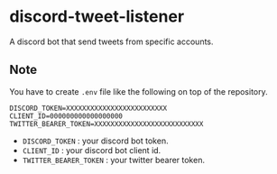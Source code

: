 # discord-tweet-listener
A discord bot that send tweets from specific accounts.

## Note
You have to create `.env` file like the following on top of the repository.

```.env
DISCORD_TOKEN=XXXXXXXXXXXXXXXXXXXXXXXXX
CLIENT_ID=000000000000000000
TWITTER_BEARER_TOKEN=XXXXXXXXXXXXXXXXXXXXXXXXXXX
```
- `DISCORD_TOKEN` : your discord bot token.
- `CLIENT_ID` : your discord bot client id.
- `TWITTER_BEARER_TOKEN` : your twitter bearer token.
